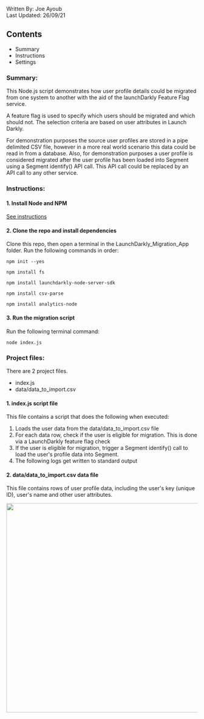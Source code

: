 Written By: Joe Ayoub   
Last Updated: 26/09/21   

## Contents
- Summary
- Instructions
- Settings

### Summary:

This Node.js script demonstrates how user profile details could be migrated from one system to another with the aid of the launchDarkly Feature Flag service. 

A feature flag is used to specify which users should be migrated and which should not. The selection criteria are based on user attributes in Launch Darkly. 

For demonstration purposes the source user profiles are stored in a pipe delimited CSV file, however in a more real world scenario this data could be read in from a database. Also, for demonstration purposes a user profile is considered migrated after the user profile has been loaded into Segment using a Segment identify() API call. This API call could be replaced by an API call to any other service. 

### Instructions:

#### 1. Install Node and NPM

[See instructions](https://docs.npmjs.com/downloading-and-installing-node-js-and-npm)

#### 2. Clone the repo and install dependencies

Clone this repo, then open a terminal in the LaunchDarkly_Migration_App folder. Run the following commands in order: 
```
npm init --yes
```

```
npm install fs
```

```
npm install launchdarkly-node-server-sdk
```

```
npm install csv-parse   
```

```
npm install analytics-node 
```
#### 3. Run the migration script

Run the following terminal command: 
```
node index.js
```

### Project files: 

There are 2 project files. 

- index.js
- data/data_to_import.csv

#### 1. index.js script file

This file contains a script that does the following when executed: 

1. Loads the user data from the data/data_to_import.csv file
2. For each data row, check if the user is eligible for migration. This is done via a LaunchDarkly feature flag check
3. If the user is eligible for migration, trigger a Segment identify() call to load the user's profile data into Segment. 
4. The following logs get written to standard output

#### 2. data/data_to_import.csv data file

This file contains rows of user profile data, including the user's key (unique ID), user's name and other user attributes. 

<img src='https://user-images.githubusercontent.com/45374896/134810047-92818338-9a10-44e3-8b40-9d20b9ca3bbc.png' width="550">
